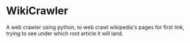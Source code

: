 # WikiCrawler
A web crawler using python, to web crawl wikipedia's pages for first link, trying to see under which root article it will land.
